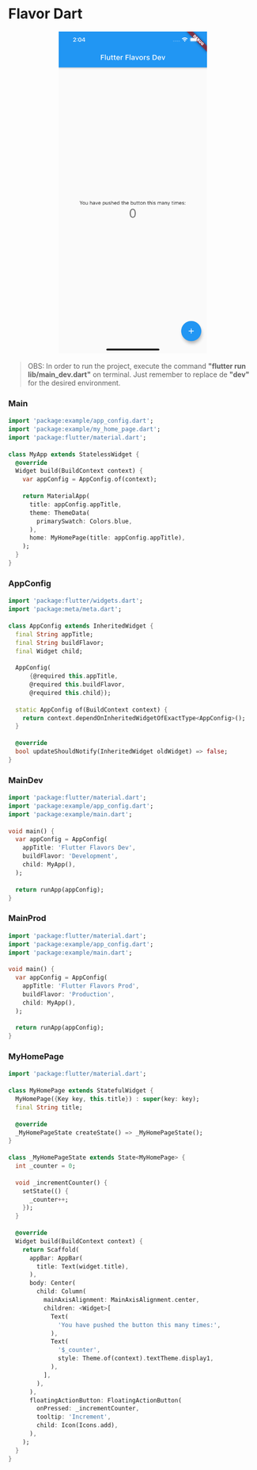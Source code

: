 # Flavor Dart
<p align="center">
<img src="https://github.com/ThiagoEvoa/flutter_examples/blob/master/images/flavor_dart.png" height="649" width="300">
</p>

> OBS: In order to run the project, execute the command <b>"flutter run lib/main_dev.dart"</b> on terminal. Just remember to replace de <b>"dev"</b> for the desired environment.

### Main
```dart
import 'package:example/app_config.dart';
import 'package:example/my_home_page.dart';
import 'package:flutter/material.dart';

class MyApp extends StatelessWidget {
  @override
  Widget build(BuildContext context) {
    var appConfig = AppConfig.of(context);

    return MaterialApp(
      title: appConfig.appTitle,
      theme: ThemeData(
        primarySwatch: Colors.blue,
      ),
      home: MyHomePage(title: appConfig.appTitle),
    );
  }
}
```

### AppConfig
```dart
import 'package:flutter/widgets.dart';
import 'package:meta/meta.dart';

class AppConfig extends InheritedWidget {
  final String appTitle;
  final String buildFlavor;
  final Widget child;

  AppConfig(
      {@required this.appTitle,
      @required this.buildFlavor,
      @required this.child});

  static AppConfig of(BuildContext context) {
    return context.dependOnInheritedWidgetOfExactType<AppConfig>();
  }

  @override
  bool updateShouldNotify(InheritedWidget oldWidget) => false;
}
```

### MainDev
```dart
import 'package:flutter/material.dart';
import 'package:example/app_config.dart';
import 'package:example/main.dart';

void main() {
  var appConfig = AppConfig(
    appTitle: 'Flutter Flavors Dev',
    buildFlavor: 'Development',
    child: MyApp(),
  );

  return runApp(appConfig);
}
```

### MainProd
```dart
import 'package:flutter/material.dart';
import 'package:example/app_config.dart';
import 'package:example/main.dart';

void main() {
  var appConfig = AppConfig(
    appTitle: 'Flutter Flavors Prod',
    buildFlavor: 'Production',
    child: MyApp(),
  );

  return runApp(appConfig);
}
```

### MyHomePage
```dart
import 'package:flutter/material.dart';

class MyHomePage extends StatefulWidget {
  MyHomePage({Key key, this.title}) : super(key: key);
  final String title;

  @override
  _MyHomePageState createState() => _MyHomePageState();
}

class _MyHomePageState extends State<MyHomePage> {
  int _counter = 0;

  void _incrementCounter() {
    setState(() {
      _counter++;
    });
  }

  @override
  Widget build(BuildContext context) {
    return Scaffold(
      appBar: AppBar(
        title: Text(widget.title),
      ),
      body: Center(
        child: Column(
          mainAxisAlignment: MainAxisAlignment.center,
          children: <Widget>[
            Text(
              'You have pushed the button this many times:',
            ),
            Text(
              '$_counter',
              style: Theme.of(context).textTheme.display1,
            ),
          ],
        ),
      ),
      floatingActionButton: FloatingActionButton(
        onPressed: _incrementCounter,
        tooltip: 'Increment',
        child: Icon(Icons.add),
      ),
    );
  }
}
```
